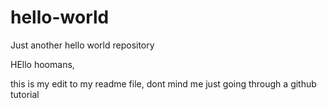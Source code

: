 # hello-world
Just another hello world repository

HEllo hoomans,

this is my edit to my readme file, dont mind me just going through a github tutorial
